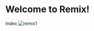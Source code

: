 # Welcome to Remix!

Index
![remix1](https://github.com/DrKoop/guitarLa-API-Remix/assets/95058605/e7c477f7-fd0f-4f35-87d0-21ac941c0a57)
